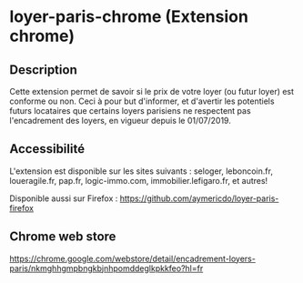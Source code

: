 # loyer-paris-chrome (Extension chrome)

## Description

Cette extension permet de savoir si le prix de votre loyer (ou futur loyer) est conforme ou non.
Ceci à pour but d'informer, et d'avertir les potentiels futurs locataires que certains loyers parisiens ne respectent pas l'encadrement des loyers, en vigueur depuis le 01/07/2019.

## Accessibilité

L'extension est disponible sur les sites suivants : seloger, leboncoin.fr, loueragile.fr, pap.fr, logic-immo.com, immobilier.lefigaro.fr, et autres!

Disponible aussi sur Firefox : https://github.com/aymericdo/loyer-paris-firefox

## Chrome web store

https://chrome.google.com/webstore/detail/encadrement-loyers-paris/nkmghhgmpbngkbjnhpomddeglkpkkfeo?hl=fr
